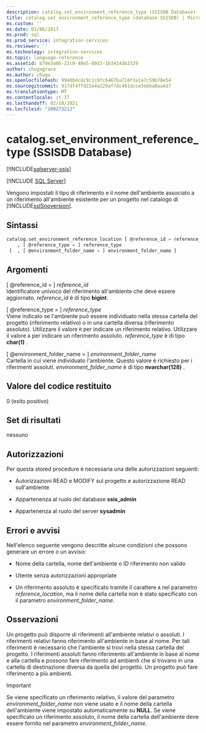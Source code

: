 ```yaml
---
description: catalog.set_environment_reference_type (SSISDB Database)
title: catalog.set_environment_reference_type (database SSISDB) | Microsoft Docs
ms.custom: ''
ms.date: 03/06/2017
ms.prod: sql
ms.prod_service: integration-services
ms.reviewer: ''
ms.technology: integration-services
ms.topic: language-reference
ms.assetid: b79e3a06-22c0-40e5-8933-1b3414db3329
author: chugugrace
ms.author: chugu
ms.openlocfilehash: 9948b4cdc9c1c9fc6467ba718f3a1a7c59b78e54
ms.sourcegitcommit: 917df4ffd22e4a229af7dc481dcce3ebba0aa4d7
ms.translationtype: MT
ms.contentlocale: it-IT
ms.lasthandoff: 02/10/2021
ms.locfileid: "100273212"
---
```

# <a name="catalogset_environment_reference_type-ssisdb-database"></a>catalog.set_environment_reference_type (SSISDB Database)

[!INCLUDE[sqlserver-ssis](../../includes/applies-to-version/sqlserver-ssis.md)]


[!INCLUDE [SQL Server](../../includes/applies-to-version/sqlserver.md)]

  Vengono impostati il tipo di riferimento e il nome dell'ambiente associato a un riferimento all'ambiente esistente per un progetto nel catalogo di [!INCLUDE[ssISnoversion](../../includes/ssisnoversion-md.md)].  
  
## <a name="syntax"></a>Sintassi  
  
```sql  
catalog.set_environment_reference_location [ @reference_id = reference_id  
    , [ @reference_type = ] reference_type  
 [  , [ @environment_folder_name = ] environment_folder_name ]  
```  
  
## <a name="arguments"></a>Argomenti  
 [ @reference_id = ] *reference_id*  
 Identificatore univoco del riferimento all'ambiente che deve essere aggiornato. *reference_id* è di tipo **bigint**.  
  
 [ @reference_type = ] *reference_type*  
 Viene indicato se l'ambiente può essere individuato nella stessa cartella del progetto (riferimento relativo) o in una cartella diversa (riferimento assoluto). Utilizzare il valore `R` per indicare un riferimento relativo. Utilizzare il valore `A` per indicare un riferimento assoluto. *reference_type* è di tipo **char(1)** .  
  
 [ @environment_folder_name = ] *environment_folder_name*  
 Cartella in cui viene individuato l'ambiente. Questo valore è richiesto per i riferimenti assoluti. *environment_folder_name* è di tipo **nvarchar(128)** .  
  
## <a name="return-code-value"></a>Valore del codice restituito  
 0 (esito positivo)  
  
## <a name="result-sets"></a>Set di risultati  
 nessuno  
  
## <a name="permissions"></a>Autorizzazioni  
 Per questa stored procedure è necessaria una delle autorizzazioni seguenti:  
  
-   Autorizzazioni READ e MODIFY sul progetto e autorizzazione READ sull'ambiente  
  
-   Appartenenza al ruolo del database **ssis_admin**  
  
-   Appartenenza al ruolo del server **sysadmin**  
  
## <a name="errors-and-warnings"></a>Errori e avvisi  
 Nell'elenco seguente vengono descritte alcune condizioni che possono generare un errore o un avviso:  
  
-   Nome della cartella, nome dell'ambiente o ID riferimento non valido  
  
-   Utente senza autorizzazioni appropriate  
  
-   Un riferimento assoluto è specificato tramite il carattere `A` nel parametro *reference_location*, ma il nome della cartella non è stato specificato con il parametro *environment_folder_name*.  
  
## <a name="remarks"></a>Osservazioni  
 Un progetto può disporre di riferimenti all'ambiente relativi o assoluti. I riferimenti relativi fanno riferimento all'ambiente in base al nome. Per tali riferimenti è necessario che l'ambiente si trovi nella stessa cartella del progetto. I riferimenti assoluti fanno riferimento all'ambiente in base al nome e alla cartella e possono fare riferimento ad ambienti che si trovano in una cartella di destinazione diversa da quella del progetto. Un progetto può fare riferimento a più ambienti.  
  
> [!IMPORTANT]  
>  Se viene specificato un riferimento relativo, il valore del parametro *environment_folder_name* non viene usato e il nome della cartella dell'ambiente viene impostato automaticamente su **NULL**. Se viene specificato un riferimento assoluto, il nome della cartella dell'ambiente deve essere fornito nel parametro *environment_folder_name*.  
  
  
